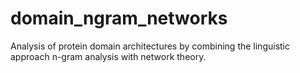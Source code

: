 # domain_ngram_networks
Analysis of protein domain architectures by combining the linguistic approach n-gram analysis with network theory.
